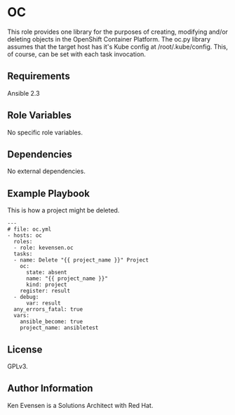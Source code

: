 OC
=========

This role provides one library for the purposes of creating, modifying and/or deleting objects in the OpenShift Container Platform.  The oc.py library assumes that the target host has it's Kube config at /root/.kube/config.  This, of course, can be set with each task invocation.

Requirements
------------

Ansible 2.3

Role Variables
--------------

No specific role variables.

Dependencies
------------

No external dependencies.

Example Playbook
----------------

This is how a project might be deleted.
```
---
# file: oc.yml
- hosts: oc
  roles:
  - role: kevensen.oc
  tasks:
  - name: Delete "{{ project_name }}" Project
    oc:
      state: absent
      name: "{{ project_name }}"
      kind: project
    register: result
  - debug:
      var: result
  any_errors_fatal: true
  vars:
    ansible_become: true
    project_name: ansibletest
```

License
-------

GPLv3.

Author Information
------------------

Ken Evensen is a Solutions Architect with Red Hat.
